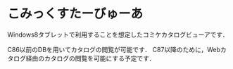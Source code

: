 こみっくすたーびゅーあ
===============
Windows8タブレットで利用することを想定したコミケカタログビューアです．

C86以前のDBを用いてカタログの閲覧が可能です．
C87以降のために，Webカタログ経由のカタログの閲覧を可能にする予定です．
